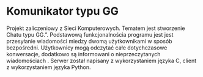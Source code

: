 # Komunikator typu GG 
Projekt zaliczeniowy z Sieci Komputerowych. Tematem jest stworzenie Chatu typu GG.”. Podstawową funkcjonalnościa
programu jest jest przesyłanie wiadomości miedzy dwomą użytkownikami w sposób bezpośredni.
Użytkownicy mogą odczytać całe dotychczasowe konwersacje, dodatkowo są informowani o
nieprzeczytanych wiadomościach . Serwer został napisany z wykorzystaniem języka C, client z
wykorzystaniem języka Python.
